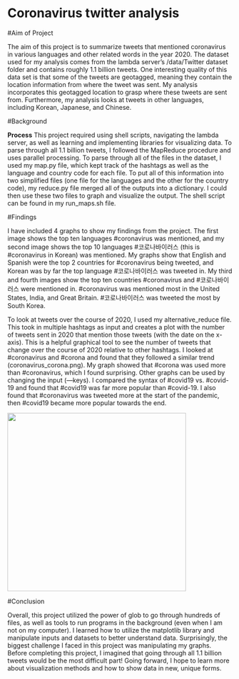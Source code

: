 # Coronavirus twitter analysis

#Aim of Project

The aim of this project is to summarize tweets that mentioned coronavirus in various languages and other related words in the year 2020. The dataset used for my analysis comes from the lambda server’s /data/Twitter dataset folder and contains roughly 1.1 billion tweets. One interesting quality of this data set is that some of the tweets are geotagged, meaning they contain the location information from where the tweet was sent. My analysis incorporates this geotagged location to grasp where these tweets are sent from. Furthermore, my analysis looks at tweets in other languages, including Korean, Japanese, and Chinese. 

#Background

**Process**
This project required using shell scripts, navigating the lambda server, as well as learning and implementing libraries for visualizing data. To parse through all 1.1 billion tweets, I followed the MapReduce procedure and uses parallel processing. To parse through all of the files in the dataset, I used my map.py file, which kept track of the hashtags as well as the language and country code for each file. To put all of this information into two simplified files (one file for the languages and the other for the country code), my reduce.py file merged all of the outputs into a dictionary. I could then use these two files to graph and visualize the output. The shell script can be found in my run_maps.sh file. 

#Findings

I have included 4 graphs to show my findings from the project. The first image shows the top ten languages #coronavirus was mentioned, and my second image shows the top 10 languages #코로나바이러스 (this is #coronavirus in Korean) was mentioned. My graphs show that English and Spanish were the top 2 countries for #coronavirus being tweeted, and Korean was by far the top language #코로나바이러스 was tweeted in. My third and fourth images show the top ten countries #coronavirus and #코로나바이러스 were mentioned in. #coronavirus was mentioned most in the United States, India, and Great Britain. #코로나바이러스 was tweeted the most by South Korea. 


To look at tweets over the course of 2020, I used my alternative_reduce file. This took in multiple hashtags as input and creates a plot with the number of tweets sent in 2020 that mention those tweets (with the date on the x-axis). This is a helpful graphical tool to see the number of tweets that change over the course of 2020 relative to other hashtags. I looked at #coronavirus and #corona and found that they followed a similar trend (coronavirus_corona.png). My graph showed that #corona was used more than #coronavirus, which I found surprising. Other graphs can be used by changing the input (—keys). I compared the syntax of #covid19 vs. #covid-19 and found that #covid19 was far more popular than #covid-19. I also found that #coronavirus was tweeted more at the start of the pandemic, then #covid19 became more popular towards the end.  


<img src=Coronavirus in English By Country.png width=400px/>


#Conclusion


Overall, this project utilized the power of glob to go through hundreds of files, as well as tools to run programs in the background (even when I am not on my computer). I learned how to utilize the matplotlib library and manipulate inputs and datasets to better understand data. Surprisingly, the biggest challenge I faced in this project was manipulating my graphs. Before completing this project, I imagined that going through all 1.1 billion tweets would be the most difficult part! Going forward, I hope to learn more about visualization methods and how to show data in new, unique forms. 



